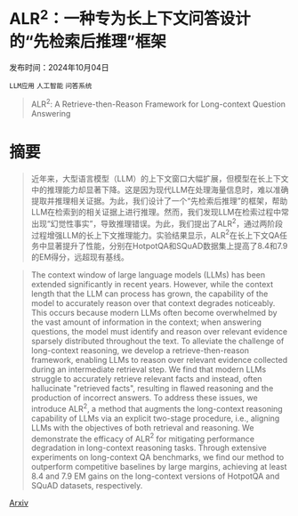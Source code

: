 # ALR$^2$：一种专为长上下文问答设计的“先检索后推理”框架

发布时间：2024年10月04日

`LLM应用` `人工智能` `问答系统`

> ALR$^2$: A Retrieve-then-Reason Framework for Long-context Question Answering

# 摘要

> 近年来，大型语言模型（LLM）的上下文窗口大幅扩展，但模型在长上下文中的推理能力却显著下降。这是因为现代LLM在处理海量信息时，难以准确提取并推理相关证据。为此，我们设计了一个“先检索后推理”的框架，帮助LLM在检索到的相关证据上进行推理。然而，我们发现LLM在检索过程中常出现“幻觉性事实”，导致推理错误。为此，我们提出了ALR$^2$，通过两阶段过程增强LLM的长上下文推理能力。实验结果显示，ALR$^2$在长上下文QA任务中显著提升了性能，分别在HotpotQA和SQuAD数据集上提高了8.4和7.9的EM得分，远超现有基线。

> The context window of large language models (LLMs) has been extended significantly in recent years. However, while the context length that the LLM can process has grown, the capability of the model to accurately reason over that context degrades noticeably. This occurs because modern LLMs often become overwhelmed by the vast amount of information in the context; when answering questions, the model must identify and reason over relevant evidence sparsely distributed throughout the text. To alleviate the challenge of long-context reasoning, we develop a retrieve-then-reason framework, enabling LLMs to reason over relevant evidence collected during an intermediate retrieval step. We find that modern LLMs struggle to accurately retrieve relevant facts and instead, often hallucinate "retrieved facts", resulting in flawed reasoning and the production of incorrect answers. To address these issues, we introduce ALR$^2$, a method that augments the long-context reasoning capability of LLMs via an explicit two-stage procedure, i.e., aligning LLMs with the objectives of both retrieval and reasoning. We demonstrate the efficacy of ALR$^2$ for mitigating performance degradation in long-context reasoning tasks. Through extensive experiments on long-context QA benchmarks, we find our method to outperform competitive baselines by large margins, achieving at least 8.4 and 7.9 EM gains on the long-context versions of HotpotQA and SQuAD datasets, respectively.

[Arxiv](https://arxiv.org/abs/2410.03227)